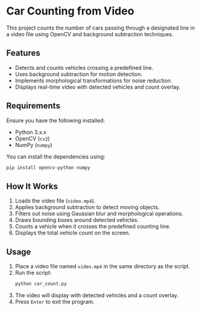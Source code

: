 # Car Counting from Video

This project counts the number of cars passing through a designated line in a video file using OpenCV and background subtraction techniques.

## Features
- Detects and counts vehicles crossing a predefined line.
- Uses background subtraction for motion detection.
- Implements morphological transformations for noise reduction.
- Displays real-time video with detected vehicles and count overlay.

## Requirements
Ensure you have the following installed:
- Python 3.x.x
- OpenCV (`cv2`)
- NumPy (`numpy`)

You can install the dependencies using:
```bash
pip install opencv-python numpy
```

## How It Works
1. Loads the video file (`video.mp4`).
2. Applies background subtraction to detect moving objects.
3. Filters out noise using Gaussian blur and morphological operations.
4. Draws bounding boxes around detected vehicles.
5. Counts a vehicle when it crosses the predefined counting line.
6. Displays the total vehicle count on the screen.

## Usage
1. Place a video file named `video.mp4` in the same directory as the script.
2. Run the script:
   ```bash
   python car_count.py
   ```
3. The video will display with detected vehicles and a count overlay.
4. Press `Enter` to exit the program.



